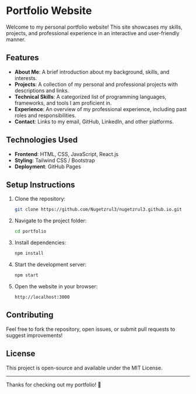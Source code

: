# Portfolio Website

Welcome to my personal portfolio website! This site showcases my skills, projects, and professional experience in an interactive and user-friendly manner.

## Features
- **About Me**: A brief introduction about my background, skills, and interests.
- **Projects**: A collection of my personal and professional projects with descriptions and links.
- **Technical Skills**: A categorized list of programming languages, frameworks, and tools I am proficient in.
- **Experience**: An overview of my professional experience, including past roles and responsibilities.
- **Contact**: Links to my email, GitHub, LinkedIn, and other platforms.

## Technologies Used
- **Frontend**: HTML, CSS, JavaScript, React.js
- **Styling**: Tailwind CSS / Bootstrap
- **Deployment**: GitHub Pages

## Setup Instructions
1. Clone the repository:
   ```sh
   git clone https://github.com/Nugetzrul3/nugetzrul3.github.io.git
   ```
2. Navigate to the project folder:
   ```sh
   cd portfolio
   ```
3. Install dependencies:
   ```sh
   npm install
   ```
4. Start the development server:
   ```sh
   npm start
   ```
5. Open the website in your browser:
   ```
   http://localhost:3000
   ```

## Contributing
Feel free to fork the repository, open issues, or submit pull requests to suggest improvements!

## License
This project is open-source and available under the MIT License.

---

Thanks for checking out my portfolio! 🚀

